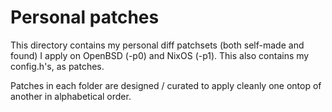 # Personal patches

This directory contains my personal diff patchsets (both self-made and
found) I apply on OpenBSD (-p0) and NixOS (-p1). This also contains my
config.h's, as patches.

Patches in each folder are designed / curated to apply cleanly one
ontop of another in alphabetical order.
